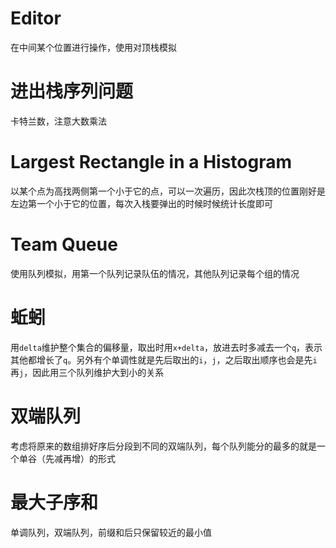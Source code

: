# Editor
在中间某个位置进行操作，使用对顶栈模拟
# 进出栈序列问题
卡特兰数，注意大数乘法
# Largest Rectangle in a Histogram
以某个点为高找两侧第一个小于它的点，可以一次遍历，因此次栈顶的位置刚好是左边第一个小于它的位置，每次入栈要弹出的时候时候统计长度即可
# Team Queue
使用队列模拟，用第一个队列记录队伍的情况，其他队列记录每个组的情况
# 蚯蚓
用`delta`维护整个集合的偏移量，取出时用`x+delta`，放进去时多减去一个`q`，表示其他都增长了`q`。另外有个单调性就是先后取出的`i`，`j`，之后取出顺序也会是先`i`再`j`，因此用三个队列维护大到小的关系
# 双端队列
考虑将原来的数组排好序后分段到不同的双端队列，每个队列能分的最多的就是一个单谷（先减再增）的形式
# 最大子序和
单调队列，双端队列，前缀和后只保留较近的最小值
